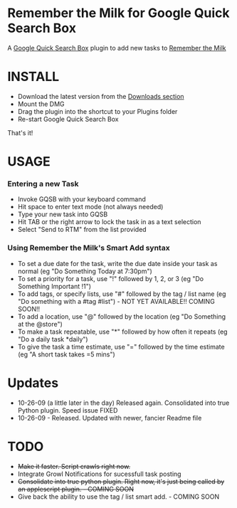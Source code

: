 # Remember the Milk for Google Quick Search Box

A <a href="http://code.google.com/p/qsb-mac">Google Quick Search Box</a> plugin to add new tasks to <a href="http://www.rememberthemilk.com">Remember the Milk</a>

# INSTALL
- Download the latest version from the <a href="http://www.github.com/gfontenot/RTM_QSB/downloads">Downloads section</a>
- Mount the DMG
- Drag the plugin into the shortcut to your Plugins folder
- Re-start Google Quick Search Box

That's it!

# USAGE
### Entering a new Task

- Invoke GQSB with your keyboard command
- Hit space to enter text mode (not always needed)
- Type your new task into GQSB
- Hit TAB or the right arrow to lock the task in as a text selection
- Select "Send to RTM" from the list provided

### Using Remember the Milk's Smart Add syntax

- To set a due date for the task, write the due date inside your task as normal (eg "Do Something Today at 7:30pm")
- To set a priority for a task, use "!" followed by 1, 2, or 3 (eg "Do Something Important !1")
- To add tags, or specify lists, use "#" followed by the tag / list name (eg "Do something with a #tag #list") - NOT YET AVAILABLE!! COMING SOON!!
- To add a location, use "@" followed by the location (eg "Do Something at the @store")
- To make a task repeatable, use "*" followed by how often it repeats (eg "Do a daily task *daily")
- To give the task a time estimate, use "=" followed by the time estimate (eg "A short task takes =5 mins")

# Updates

- 10-26-09 (a little later in the day) Released again.  Consolidated into true Python plugin.  Speed issue FIXED
- 10-26-09 - Released.  Updated with newer, fancier Readme file

# TODO

- <s>Make it faster.  Script crawls right now.</s>
- Integrate Growl Notifications for sucessfull task posting
- <s>Consolidate into true python plugin.  Right now, it's just being called by an applescript plugin. - COMING SOON</s>
- Give back the ability to use the tag / list smart add. - COMING SOON
